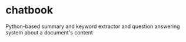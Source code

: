# chatbook
Python-based summary and keyword extractor and question answering system about a document's content
